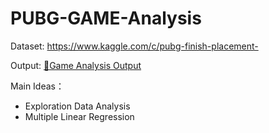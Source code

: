 # PUBG-GAME-Analysis
Dataset: https://www.kaggle.com/c/pubg-finish-placement-

Output: [🔗Game Analysis Output](https://www.notion.so/PUBG-Game-Analysis-7338ed1b61544ab6a96152e958a5e44c)

Main Ideas： 
- Exploration Data Analysis
- Multiple Linear Regression 

